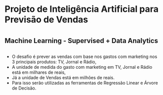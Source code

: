 # Projeto de Inteligência Artificial para Previsão de Vendas <h1>
## Machine Learning - Supervised + Data Analytics <h2>

* O desafio é prever as vendas com base nos gastos com marketing nos 3 principais produtos: TV, Jornal e Rádio,
* A unidade de medida do gasto com marketing em TV, Jornal e Rádio está em milhares de reais,
* Já a unidade de Vendas está em milhões de reais.
* Para isso serão utilizadas as ferramentas de Regressão Linear e Árvore de Decisão.